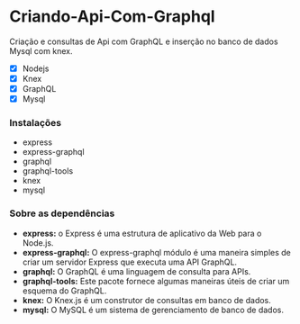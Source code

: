 # Criando-Api-Com-Graphql
Criação e consultas de Api com GraphQL e inserção no banco de dados Mysql com knex.

- [x] Nodejs
- [x] Knex
- [x] GraphQL
- [x] Mysql

### Instalações
<ul>
  <li>express</li>
  <li>express-graphql</li>
  <li>graphql</li>
  <li>graphql-tools</li>
  <li>knex</li>
  <li>mysql</li>
</ul>

### Sobre as dependências
- <strong>express:</strong> o Express é uma estrutura de aplicativo da Web para o Node.js.
- <strong>express-graphql:</strong> O express-graphql módulo é uma maneira simples de criar um servidor Express que executa uma API GraphQL.
- <strong>graphql:</strong> O GraphQL é uma linguagem de consulta para APIs.
- <strong>graphql-tools:</strong> Este pacote fornece algumas maneiras úteis de criar um esquema do GraphQL.
- <strong>knex:</strong> O Knex.js é um construtor de consultas em banco de dados.
- <strong>mysql:</strong> O MySQL é um sistema de gerenciamento de banco de dados.
